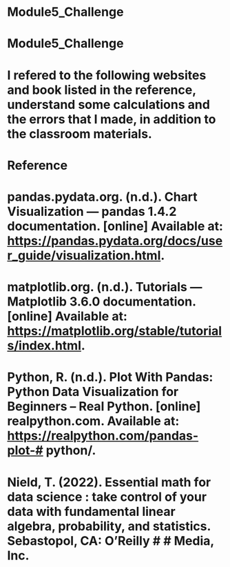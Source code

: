 # Module5_Challenge
# Module5_Challenge

# I refered to the following websites and book listed in the reference, understand some calculations and the errors that I made, in addition to the classroom materials.
# Reference
# pandas.pydata.org. (n.d.). Chart Visualization — pandas 1.4.2 documentation. [online] Available at: https://pandas.pydata.org/docs/user_guide/visualization.html.

# matplotlib.org. (n.d.). Tutorials — Matplotlib 3.6.0 documentation. [online] Available at: https://matplotlib.org/stable/tutorials/index.html.

# Python, R. (n.d.). Plot With Pandas: Python Data Visualization for Beginners – Real Python. [online] realpython.com. Available at: https://realpython.com/pandas-plot-# python/.

# Nield, T. (2022). Essential math for data science : take control of your data with fundamental linear algebra, probability, and statistics. Sebastopol, CA: O’Reilly # # Media, Inc.
